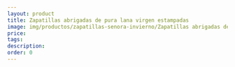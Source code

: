 ```yaml
---
layout: product
title: Zapatillas abrigadas de pura lana virgen estampadas
image: img/productos/zapatillas-senora-invierno/Zapatillas abrigadas de pura lana virgen estampadas.webp
price: 
tags: 
description: 
order: 0
---
```

